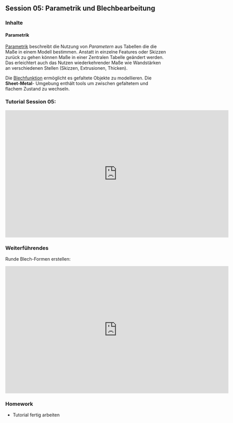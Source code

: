 
## Session 05: Parametrik und Blechbearbeitung

### Inhalte

#### Parametrik
[Parametrik](https://help.autodesk.com/view/NINVFUS/DEU/?guid=GUID-76272551-3275-46C4-AE4D-10D58B408C20) beschreibt die Nutzung von *Parametern* aus Tabellen die die Maße in einem Modell bestimmen. 
Anstatt in einzelne Features oder Skizzen zurück zu gehen können Maße in einer Zentralen Tabelle geändert werden. Das erleichtert auch das Nutzen wiederkehrender Maße wie Wandstärken an verschiedenen Stellen (Skizzen, Extrusionen, Thicken). 

Die [Blechfunktion](https://help.autodesk.com/view/NINVFUS/DEU/?guid=GUID-309ACAF1-59BC-4CF0-9D14-98BA5EDC2685) ermöglicht es gefaltete Objekte zu modellieren. Die **Sheet-Metal**- Umgebung enthält tools um zwischen gefaltetem und flachem Zustand zu wechseln.

### Tutorial Session 05:

<iframe width="700" height="400" src="https://www.youtube.com/embed/3j68V_jSpLM" frameborder="0" allow="accelerometer; autoplay; clipboard-write; encrypted-media; gyroscope; picture-in-picture" allowfullscreen></iframe>

### Weiterführendes

Runde Blech-Formen erstellen: 

<iframe width="700" height="400" src="https://youtube.com/embed/0hlSMfv86K4" frameborder="0" allow="accelerometer; autoplay; clipboard-write; encrypted-media; gyroscope; picture-in-picture" allowfullscreen></iframe>

### Homework

- Tutorial fertig arbeiten
